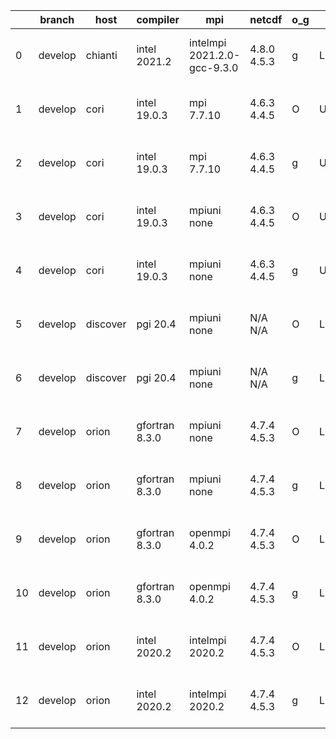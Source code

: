 |    | branch   | host     | compiler       | mpi                         | netcdf      | o_g   | os     | build   |   u_pass |   u_fail |   s_pass |   s_fail |   e_pass |   e_fail |   nuopc_pass |   nuopc_fail | artifacts_hash                                                                                                                                                        | modified                  |
|----|----------|----------|----------------|-----------------------------|-------------|-------|--------|---------|----------|----------|----------|----------|----------|----------|--------------|--------------|-----------------------------------------------------------------------------------------------------------------------------------------------------------------------|---------------------------|
|  0 | develop  | chianti  | intel 2021.2   | intelmpi 2021.2.0-gcc-9.3.0 | 4.8.0 4.5.3 | g     | Linux  | pass    |    13647 |        0 |       49 |        0 |       80 |        0 |           50 |            0 | [artifacts](https://github.com/esmf-org/esmf-test-artifacts/tree/c6a106c8dffe6c5837c7c16434e8508137acb395/develop/chianti/intel/2021.2/g/intelmpi/2021.2.0-gcc-9.3.0) | 2022-03-28 03:23:59 -0400 |
|  1 | develop  | cori     | intel 19.0.3   | mpi 7.7.10                  | 4.6.3 4.4.5 | O     | Unicos | pass    |    13647 |        0 |       49 |        0 |       80 |        0 |           50 |            0 | [artifacts](https://github.com/esmf-org/esmf-test-artifacts/tree/0f698d8109279b9b30a09b63d294c787d35f2414/develop/cori/intel/19.0.3/O/mpi/7.7.10)                     | 2022-03-28 07:29:31 -0700 |
|  2 | develop  | cori     | intel 19.0.3   | mpi 7.7.10                  | 4.6.3 4.4.5 | g     | Unicos | pass    |    13647 |        0 |       49 |        0 |       80 |        0 |           50 |            0 | [artifacts](https://github.com/esmf-org/esmf-test-artifacts/tree/811c41b21e654003c399697f5d7db22c1d61b0a9/develop/cori/intel/19.0.3/g/mpi/7.7.10)                     | 2022-03-28 07:32:09 -0700 |
|  3 | develop  | cori     | intel 19.0.3   | mpiuni none                 | 4.6.3 4.4.5 | O     | Unicos | pass    |    12121 |        0 |        8 |        0 |       43 |        0 |            0 |           50 | [artifacts](https://github.com/esmf-org/esmf-test-artifacts/tree/53a08de9c14d68cac5c71010fdbdc2c6a4b13cdb/develop/cori/intel/19.0.3/O/mpiuni/none)                    | 2022-03-28 03:03:15 -0700 |
|  4 | develop  | cori     | intel 19.0.3   | mpiuni none                 | 4.6.3 4.4.5 | g     | Unicos | pass    |    12121 |        0 |        8 |        0 |       43 |        0 |            0 |           50 | [artifacts](https://github.com/esmf-org/esmf-test-artifacts/tree/ddbffb63d07121f5d6aa4a9d2661ed75f2cbd701/develop/cori/intel/19.0.3/g/mpiuni/none)                    | 2022-03-28 03:15:29 -0700 |
|  5 | develop  | discover | pgi 20.4       | mpiuni none                 | N/A N/A     | O     | Linux  | pass    |    11499 |      622 |        6 |        2 |       40 |        3 |            0 |           50 | [artifacts](https://github.com/esmf-org/esmf-test-artifacts/tree/174beeb56f915cf33eb21f496d03c3e94fffe36f/develop/discover/pgi/20.4/O/mpiuni/none)                    | 2022-03-28 02:47:03 -0400 |
|  6 | develop  | discover | pgi 20.4       | mpiuni none                 | N/A N/A     | g     | Linux  | pass    |    11499 |      622 |        4 |        4 |       40 |        3 |            0 |           50 | [artifacts](https://github.com/esmf-org/esmf-test-artifacts/tree/75148881bee19a97ec88d526c7ca18b329ba3bd9/develop/discover/pgi/20.4/g/mpiuni/none)                    | 2022-03-28 02:54:02 -0400 |
|  7 | develop  | orion    | gfortran 8.3.0 | mpiuni none                 | 4.7.4 4.5.3 | O     | Linux  | pass    |    12121 |        0 |        8 |        0 |       43 |        0 |            0 |           50 | [artifacts](https://github.com/esmf-org/esmf-test-artifacts/tree/8039e44d787d5d95e61b5249860661bc9adb407e/develop/orion/gfortran/8.3.0/O/mpiuni/none)                 | 2022-03-28 02:49:31 -0500 |
|  8 | develop  | orion    | gfortran 8.3.0 | mpiuni none                 | 4.7.4 4.5.3 | g     | Linux  | pass    |    12121 |        0 |        8 |        0 |       43 |        0 |            0 |           50 | [artifacts](https://github.com/esmf-org/esmf-test-artifacts/tree/3a80507287281b200b5abd236534f1d5b64bb5b6/develop/orion/gfortran/8.3.0/g/mpiuni/none)                 | 2022-03-28 03:00:57 -0500 |
|  9 | develop  | orion    | gfortran 8.3.0 | openmpi 4.0.2               | 4.7.4 4.5.3 | O     | Linux  | pass    |    13647 |        0 |       49 |        0 |       80 |        0 |           50 |            0 | [artifacts](https://github.com/esmf-org/esmf-test-artifacts/tree/81daa721cc0316e627001a317b337533ca9acd3e/develop/orion/gfortran/8.3.0/O/openmpi/4.0.2)               | 2022-03-28 02:58:15 -0500 |
| 10 | develop  | orion    | gfortran 8.3.0 | openmpi 4.0.2               | 4.7.4 4.5.3 | g     | Linux  | pass    |    13647 |        0 |       49 |        0 |       80 |        0 |           50 |            0 | [artifacts](https://github.com/esmf-org/esmf-test-artifacts/tree/4d3484f04152e3a1ba3fd4063beaf7c136c81bb5/develop/orion/gfortran/8.3.0/g/openmpi/4.0.2)               | 2022-03-28 03:07:40 -0500 |
| 11 | develop  | orion    | intel 2020.2   | intelmpi 2020.2             | 4.7.4 4.5.3 | O     | Linux  | pass    |    13647 |        0 |       49 |        0 |       80 |        0 |           50 |            0 | [artifacts](https://github.com/esmf-org/esmf-test-artifacts/tree/e5ebea1c01715aeece40c76f788747cb47d72e80/develop/orion/intel/2020.2/O/intelmpi/2020.2)               | 2022-03-28 03:34:03 -0500 |
| 12 | develop  | orion    | intel 2020.2   | intelmpi 2020.2             | 4.7.4 4.5.3 | g     | Linux  | pass    |    13647 |        0 |       49 |        0 |       80 |        0 |           50 |            0 | [artifacts](https://github.com/esmf-org/esmf-test-artifacts/tree/960f4db6533d3d689faf9db8132dc62b3af202be/develop/orion/intel/2020.2/g/intelmpi/2020.2)               | 2022-03-28 03:30:30 -0500 |